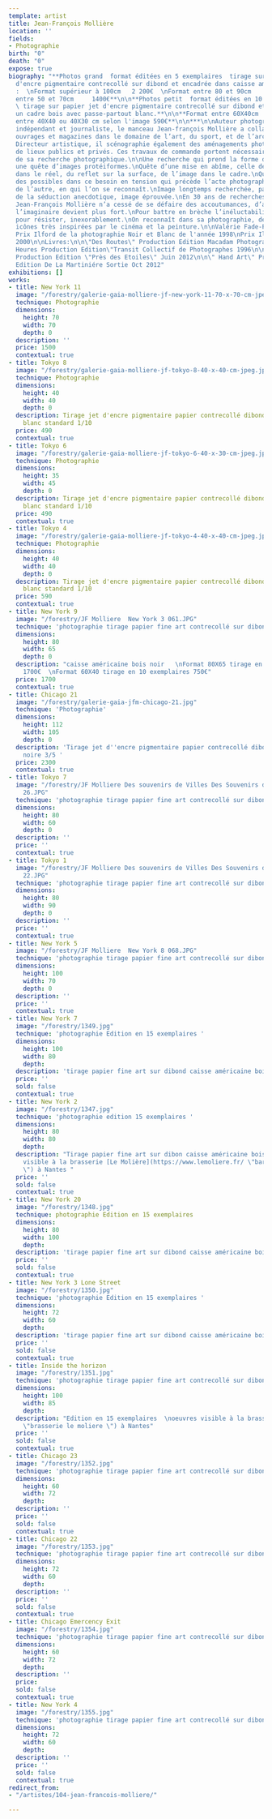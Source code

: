 ```yaml
---
template: artist
title: Jean-François Mollière
location: ''
fields:
- Photographie
birth: "0"
death: "0"
expose: true
biography: "**Photos grand  format éditées en 5 exemplaires  tirage sur papier jet
  d'encre pigmentaire contrecollé sur dibond et encadrée dans caisse américaine bois
  :  \nFormat supérieur à 100cm   2 200€  \nFormat entre 80 et 90cm     1800€  \nFormat
  entre 50 et 70cm     1400€**\n\n**Photos petit  format éditées en 10 exemplaires
  \ tirage sur papier jet d'encre pigmentaire contrecollé sur dibond et encadrée dans
  un cadre bois avec passe-partout blanc.**\n\n**Format entre 60X40cm  750€  \nFormat
  entre 40X40 ou 40X30 cm selon l'image 590€**\n\n***\n\nAuteur photographe, reporter
  indépendant et journaliste, le manceau Jean-françois Mollière a collaboré à de nombreux
  ouvrages et magazines dans le domaine de l’art, du sport, et de l’architecture.
  Directeur artistique, il scénographie également des aménagements photographiques
  de lieux publics et privés. Ces travaux de commande portent nécessairement l’empreinte
  de sa recherche photographique.\n\nUne recherche qui prend la forme d’itinérances,
  une quête d’images protéiformes.\nQuête d’une mise en abîme, celle de la fiction
  dans le réel, du reflet sur la surface, de l’image dans le cadre.\nQuête du champ
  des possibles dans ce besoin en tension qui précède l’acte photographique.\nQuête
  de l’autre, en qui l’on se reconnaît.\nImage longtemps recherchée, passée au tamis
  de la séduction anecdotique, image éprouvée.\nEn 30 ans de recherches photographiques,
  Jean-François Mollière n’a cessé de se défaire des accoutumances, d’aller là où
  l’imaginaire devient plus fort.\nPour battre en brèche l’inéluctabilité de la finitude,
  pour résister, inexorablement.\nOn reconnaît dans sa photographie, des images, des
  icônes très inspirées par le cinéma et la peinture.\n\nValérie Fade-Py\n\nRécompenses:\n\nPremier
  Prix Ilford de la photographie Noir et Blanc de l'année 1998\nPrix Ilford 1996 et
  2000\n\nLivres:\n\n\"Des Routes\" Production Edition Macadam Photographies 1994\n\n\"24
  Heures Production Edition\"Transit Collectif de Photographes 1996\n\n\"Près de Etoiles\"
  Production Edition \"Près des Etoiles\" Juin 2012\n\n\" Hand Art\" Production FFHB
  Edition De La Martiniére Sortie Oct 2012"
exhibitions: []
works:
- title: New York 11
  image: "/forestry/galerie-gaia-molliere-jf-new-york-11-70-x-70-cm-jpeg.jpg"
  technique: Photographie
  dimensions:
    height: 70
    width: 70
    depth: 0
  description: ''
  price: 1500
  contextual: true
- title: Tokyo 8
  image: "/forestry/galerie-gaia-molliere-jf-tokyo-8-40-x-40-cm-jpeg.jpg"
  technique: Photographie
  dimensions:
    height: 40
    width: 40
    depth: 0
  description: Tirage jet d'encre pigmentaire papier contrecollé dibond encadrement
    blanc standard 1/10
  price: 490
  contextual: true
- title: Tokyo 6
  image: "/forestry/galerie-gaia-molliere-jf-tokyo-6-40-x-30-cm-jpeg.jpg"
  technique: Photographie
  dimensions:
    height: 35
    width: 45
    depth: 0
  description: Tirage jet d'encre pigmentaire papier contrecollé dibond encadrement
    blanc standard 1/10
  price: 490
  contextual: true
- title: Tokyo 4
  image: "/forestry/galerie-gaia-molliere-jf-tokyo-4-40-x-40-cm-jpeg.jpg"
  technique: Photographie
  dimensions:
    height: 40
    width: 40
    depth: 0
  description: Tirage jet d'encre pigmentaire papier contrecollé dibond encadrement
    blanc standard 1/10
  price: 590
  contextual: true
- title: New York 9
  image: "/forestry/JF Molliere  New York 3 061.JPG"
  technique: 'photographie tirage papier fine art contrecollé sur dibon '
  dimensions:
    height: 80
    width: 65
    depth: 0
  description: "caisse américaine bois noir   \nFormat 80X65 tirage en 5 exemplaires
    1700€  \nFormat 60X40 tirage en 10 exemplaires 750€"
  price: 1700
  contextual: true
- title: Chicago 21
  image: "/forestry/galerie-gaia-jfm-chicago-21.jpg"
  technique: 'Photographie'
  dimensions:
    height: 112
    width: 105
    depth: 0
  description: 'Tirage jet d''encre pigmentaire papier contrecollé dibond caisse américaine
    noire 3/5 '
  price: 2300
  contextual: true
- title: Tokyo 7
  image: "/forestry/JF Molliere Des souvenirs de Villes Des Souvenirs d'Amours 22
    26.JPG"
  technique: 'photographie tirage papier fine art contrecollé sur dibon '
  dimensions:
    height: 80
    width: 60
    depth: 0
  description: ''
  price: ''
  contextual: true
- title: Tokyo 1
  image: "/forestry/JF Molliere Des souvenirs de Villes Des Souvenirs d'Amours 18
    22.JPG"
  technique: 'photographie tirage papier fine art contrecollé sur dibon '
  dimensions:
    height: 80
    width: 90
    depth: 0
  description: ''
  price: ''
  contextual: true
- title: New York 5
  image: "/forestry/JF Molliere  New York 8 068.JPG"
  technique: 'photographie tirage papier fine art contrecollé sur dibon '
  dimensions:
    height: 100
    width: 70
    depth: 0
  description: ''
  price: ''
  contextual: true
- title: New York 7
  image: "/forestry/1349.jpg"
  technique: 'photographie Edition en 15 exemplaires '
  dimensions:
    height: 100
    width: 80
    depth: 
  description: 'tirage papier fine art sur dibond caisse américaine bois '
  price: ''
  sold: false
  contextual: true
- title: New York 2
  image: "/forestry/1347.jpg"
  technique: 'photographie edition 15 exemplaires '
  dimensions:
    height: 80
    width: 80
    depth: 
  description: "Tirage papier fine art sur dibon caisse américaine bois  \nPhotographie
    visible à la brasserie [Le Molière](https://www.lemoliere.fr/ \"barsserie le Molière
    \") à Nantes "
  price: ''
  sold: false
  contextual: true
- title: New York 20
  image: "/forestry/1348.jpg"
  technique: photographie Edition en 15 exemplaires
  dimensions:
    height: 80
    width: 100
    depth: 
  description: 'tirage papier fine art sur dibond caisse américaine bois '
  price: ''
  sold: false
  contextual: true
- title: New York 3 Lone Street
  image: "/forestry/1350.jpg"
  technique: 'photographie Edition en 15 exemplaires '
  dimensions:
    height: 72
    width: 60
    depth: 
  description: 'tirage papier fine art sur dibond caisse américaine bois '
  price: ''
  sold: false
  contextual: true
- title: Inside the horizon
  image: "/forestry/1351.jpg"
  technique: 'photographie tirage papier fine art contrecollé sur dibon '
  dimensions:
    height: 100
    width: 85
    depth: 
  description: "Edition en 15 exemplaires  \noeuvres visible à la brasserie [Le Molière](https://www.lemoliere.fr/
    \"brasserie le moliere \") à Nantes"
  price: ''
  sold: false
  contextual: true
- title: Chicago 23
  image: "/forestry/1352.jpg"
  technique: 'photographie tirage papier fine art contrecollé sur dibon '
  dimensions:
    height: 60
    width: 72
    depth: 
  description: ''
  price: ''
  sold: false
  contextual: true
- title: Chicago 22
  image: "/forestry/1353.jpg"
  technique: 'photographie tirage papier fine art contrecollé sur dibon '
  dimensions:
    height: 72
    width: 60
    depth: 
  description: ''
  price: ''
  sold: false
  contextual: true
- title: Chicago Emercency Exit
  image: "/forestry/1354.jpg"
  technique: 'photographie tirage papier fine art contrecollé sur dibon '
  dimensions:
    height: 60
    width: 72
    depth: 
  description: ''
  price: 
  sold: false
  contextual: true
- title: New York 4
  image: "/forestry/1355.jpg"
  technique: 'photographie tirage papier fine art contrecollé sur dibon '
  dimensions:
    height: 72
    width: 60
    depth: 
  description: ''
  price: ''
  sold: false
  contextual: true
redirect_from:
- "/artistes/104-jean-francois-molliere/"

---
```

